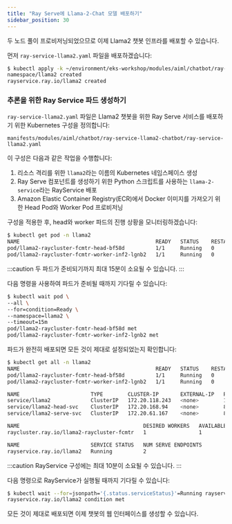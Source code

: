 ```yaml
---
title: "Ray Serve에 Llama-2-Chat 모델 배포하기"
sidebar_position: 30
---
```


두 노드 풀이 프로비저닝되었으므로 이제 Llama2 챗봇 인프라를 배포할 수 있습니다.

먼저 `ray-service-llama2.yaml` 파일을 배포하겠습니다:

```bash wait=5
$ kubectl apply -k ~/environment/eks-workshop/modules/aiml/chatbot/ray-service-llama2-chatbot
namespace/llama2 created
rayservice.ray.io/llama2 created
```

### 추론을 위한 Ray Service 파드 생성하기

`ray-service-llama2.yaml` 파일은 Llama2 챗봇을 위한 Ray Serve 서비스를 배포하기 위한 Kubernetes 구성을 정의합니다:

```file
manifests/modules/aiml/chatbot/ray-service-llama2-chatbot/ray-service-llama2.yaml
```

이 구성은 다음과 같은 작업을 수행합니다:

1. 리소스 격리를 위한 `llama2`라는 이름의 Kubernetes 네임스페이스 생성
2. Ray Serve 컴포넌트를 생성하기 위한 Python 스크립트를 사용하는 `llama-2-service`라는 RayService 배포
3. Amazon Elastic Container Registry(ECR)에서 Docker 이미지를 가져오기 위한 Head Pod와 Worker Pod 프로비저닝

구성을 적용한 후, head와 worker 파드의 진행 상황을 모니터링하겠습니다:

```bash wait=5
$ kubectl get pod -n llama2
NAME                                            READY   STATUS    RESTARTS   AGE
pod/llama2-raycluster-fcmtr-head-bf58d          1/1     Running   0          67m
pod/llama2-raycluster-fcmtr-worker-inf2-lgnb2   1/1     Running   0          5m30s
```

:::caution
두 파드가 준비되기까지 최대 15분이 소요될 수 있습니다.
:::

다음 명령을 사용하여 파드가 준비될 때까지 기다릴 수 있습니다:

```bash timeout=900
$ kubectl wait pod \
--all \
--for=condition=Ready \
--namespace=llama2 \
--timeout=15m
pod/llama2-raycluster-fcmtr-head-bf58d met
pod/llama2-raycluster-fcmtr-worker-inf2-lgnb2 met
```

파드가 완전히 배포되면 모든 것이 제대로 설정되었는지 확인합니다:

```bash
$ kubectl get all -n llama2
NAME                                            READY   STATUS    RESTARTS   AGE
pod/llama2-raycluster-fcmtr-head-bf58d          1/1     Running   0          67m
pod/llama2-raycluster-fcmtr-worker-inf2-lgnb2   1/1     Running   0          5m30s

NAME                       TYPE        CLUSTER-IP       EXTERNAL-IP   PORT(S)                                         AGE
service/llama2             ClusterIP   172.20.118.243   <none>        10001/TCP,8000/TCP,8080/TCP,6379/TCP,8265/TCP   67m
service/llama2-head-svc    ClusterIP   172.20.168.94    <none>        8080/TCP,6379/TCP,8265/TCP,10001/TCP,8000/TCP   57m
service/llama2-serve-svc   ClusterIP   172.20.61.167    <none>        8000/TCP                                        57m

NAME                                        DESIRED WORKERS   AVAILABLE WORKERS   CPUS   MEMORY        GPUS   STATUS   AGE
raycluster.ray.io/llama2-raycluster-fcmtr   1                 1                   184    704565270Ki   0      ready    67m

NAME                       SERVICE STATUS   NUM SERVE ENDPOINTS
rayservice.ray.io/llama2   Running          2
```

:::caution
RayService 구성에는 최대 10분이 소요될 수 있습니다.
:::

다음 명령으로 RayService가 실행될 때까지 기다릴 수 있습니다:

```bash wait=5 timeout=600
$ kubectl wait --for=jsonpath='{.status.serviceStatus}'=Running rayservice/llama2 -n llama2 --timeout=10m
rayservice.ray.io/llama2 condition met
```

모든 것이 제대로 배포되면 이제 챗봇의 웹 인터페이스를 생성할 수 있습니다.